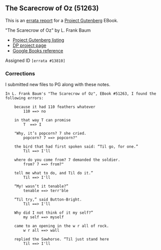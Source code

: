 ## The Scarecrow of Oz (51263) ##

This is an [errata report][1] for a [Project Gutenberg][2] EBook.

[1]: https://www.gutenberg.org/help/errata.html
[2]: https://www.gutenberg.org

"The Scarecrow of Oz" by L. Frank Baum

- [Project Gutenberg listing][3]
- [DP project page][4]
- [Google Books reference][5]

[3]: https://www.gutenberg.org/ebooks/51263
[4]: https://www.pgdp.net/c/project.php?id=projectID56285c5770b33&detail_level=3
[5]: https://www.google.com/books/edition/The_Scarecrow_of_Oz/lam1K-LQB8EC?hl=en&gbpv=1&dq=intitle:scarecrow+intitle:of+intitle:oz&printsec=frontcover

Assigned ID `[errata #13810]`

### Corrections

I submitted new files to PG along with these notes.

```
In L. Frank Baum's "The Scarecrow of Oz", EBook #51263, I found the following errors:

    because it had 110 feathers whatever
        110 ==> no

    in that way T can promise
        T  ==> I

    "Why, it’s popcorn? 7 she cried.
        popcorn? 7 ==> popcorn?"

    the bird that had first spoken said: “Til go, for one.”
        Til ==> I'll

    where do you come from? 7 demanded the soldier.
        from? 7 ==> from?"

    tell me what to do, and Til do it.”
        Til ==> I'll

    “My! wasn’t it tenable?”
        tenable ==> terr'ble

    “Til try,” said Button-Bright.
        Til ==> I'll

    Why did I not think of it my self?”
        my self ==> myself

    came to an opening in the w r all of rock.
        w r all ==> wall

    replied the Sawhorse. “Til just stand here
        Til ==> I'll
```
